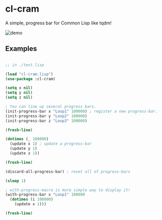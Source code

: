 
# cl-cram
A simple, progress bar for Common Lisp like tqdm!

![demo](https://gyazo.com/3569d8645bcad63e139b380955d9bd37/raw)

## Examples

```lisp

;; in ./test.lisp

(load "cl-cram.lisp")
(use-package :cl-cram)

(setq x nil)
(setq y nil)
(setq z nil)

; You can line up several progress bars.
(init-progress-bar x "Loop1" 100000) ; register a new progress-bar.
(init-progress-bar y "Loop2" 100000)
(init-progress-bar z "Loop3" 100000)

(fresh-line)

(dotimes (_ 100000)
  (update x 1) ; update a progress-bar
  (update y 1)
  (update z 1))

(fresh-line)

(discard-all-progress-bar) ; reset all of progress-bars

(sleep 1)

; with-progress-macro is more simple way to display it!
(with-progress-bar x "Loop1" 100000
  (dotimes (i 100000)
    (update x 1)))

(fresh-line)
```


